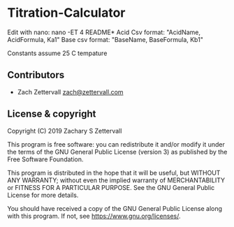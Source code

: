 # Titration-Calculator
Edit with nano: nano -ET 4 README*
Acid Csv format: "AcidName, AcidFormula, Ka1"
Base csv format: "BaseName, BaseFormula, Kb1"

Constants assume 25 C tempature

## Contributors

- Zach Zettervall <zach@zettervall.com>

## License & copyright

Copyright (C) 2019  Zachary S Zettervall

This program is free software: you can redistribute it and/or modify
it under the terms of the GNU General Public License (version 3) as
published by the Free Software Foundation.

This program is distributed in the hope that it will be useful,
but WITHOUT ANY WARRANTY; without even the implied warranty of
MERCHANTABILITY or FITNESS FOR A PARTICULAR PURPOSE.  See the
GNU General Public License for more details.

You should have received a copy of the GNU General Public License
along with this program.  If not, see <https://www.gnu.org/licenses/>.
